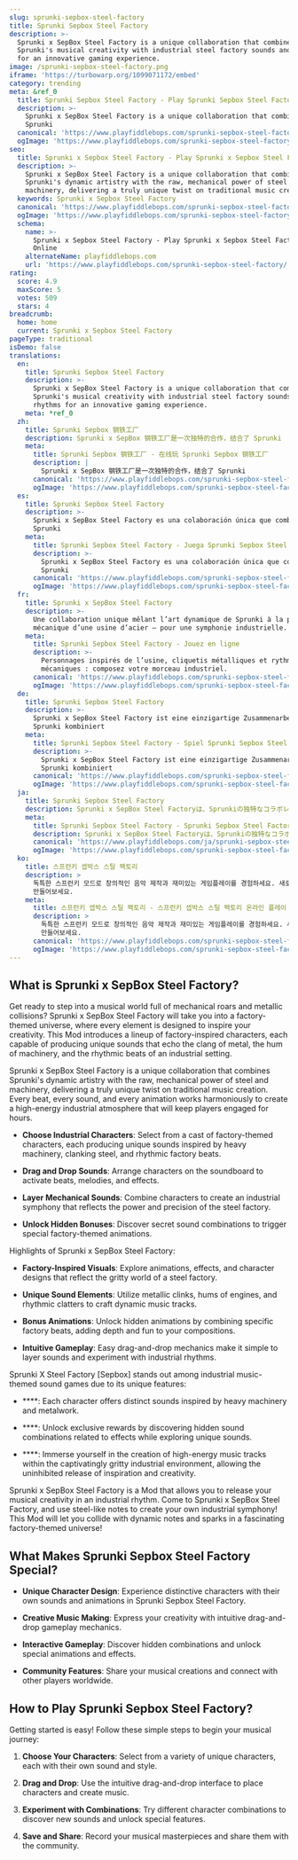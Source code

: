 ```yaml
---
slug: sprunki-sepbox-steel-factory
title: Sprunki Sepbox Steel Factory
description: >-
  Sprunki x SepBox Steel Factory is a unique collaboration that combines
  Sprunki's musical creativity with industrial steel factory sounds and rhythms
  for an innovative gaming experience.
image: /sprunki-sepbox-steel-factory.png
iframe: 'https://turbowarp.org/1099071172/embed'
category: trending
meta: &ref_0
  title: Sprunki Sepbox Steel Factory - Play Sprunki Sepbox Steel Factory Online
  description: >-
    Sprunki x SepBox Steel Factory is a unique collaboration that combines
    Sprunki
  canonical: 'https://www.playfiddlebops.com/sprunki-sepbox-steel-factory/'
  ogImage: 'https://www.playfiddlebops.com/sprunki-sepbox-steel-factory.png'
seo:
  title: Sprunki x Sepbox Steel Factory - Play Sprunki x Sepbox Steel Factory Online
  description: >-
    Sprunki x SepBox Steel Factory is a unique collaboration that combines
    Sprunki's dynamic artistry with the raw, mechanical power of steel and
    machinery, delivering a truly unique twist on traditional music creation.
  keywords: Sprunki x Sepbox Steel Factory
  canonical: 'https://www.playfiddlebops.com/sprunki-sepbox-steel-factory/'
  ogImage: 'https://www.playfiddlebops.com/sprunki-sepbox-steel-factory.png'
  schema:
    name: >-
      Sprunki x Sepbox Steel Factory - Play Sprunki x Sepbox Steel Factory
      Online
    alternateName: playfiddlebops.com
    url: 'https://www.playfiddlebops.com/sprunki-sepbox-steel-factory/'
rating:
  score: 4.9
  maxScore: 5
  votes: 509
  stars: 4
breadcrumb:
  home: home
  current: Sprunki x Sepbox Steel Factory
pageType: traditional
isDemo: false
translations:
  en:
    title: Sprunki Sepbox Steel Factory
    description: >-
      Sprunki x SepBox Steel Factory is a unique collaboration that combines
      Sprunki's musical creativity with industrial steel factory sounds and
      rhythms for an innovative gaming experience.
    meta: *ref_0
  zh:
    title: Sprunki Sepbox 钢铁工厂
    description: Sprunki x SepBox 钢铁工厂是一次独特的合作，结合了 Sprunki
    meta:
      title: Sprunki Sepbox 钢铁工厂 - 在线玩 Sprunki Sepbox 钢铁工厂
      description: |
        Sprunki x SepBox 钢铁工厂是一次独特的合作，结合了 Sprunki
      canonical: 'https://www.playfiddlebops.com/sprunki-sepbox-steel-factory/'
      ogImage: 'https://www.playfiddlebops.com/sprunki-sepbox-steel-factory.png'
  es:
    title: Sprunki Sepbox Steel Factory
    description: >-
      Sprunki x SepBox Steel Factory es una colaboración única que combina
      Sprunki
    meta:
      title: Sprunki Sepbox Steel Factory - Juega Sprunki Sepbox Steel Factory Online
      description: >-
        Sprunki x SepBox Steel Factory es una colaboración única que combina
        Sprunki
      canonical: 'https://www.playfiddlebops.com/sprunki-sepbox-steel-factory/'
      ogImage: 'https://www.playfiddlebops.com/sprunki-sepbox-steel-factory.png'
  fr:
    title: Sprunki x SepBox Steel Factory
    description: >-
      Une collaboration unique mêlant l’art dynamique de Sprunki à la puissance 
      mécanique d’une usine d’acier — pour une symphonie industrielle.
    meta:
      title: Sprunki Sepbox Steel Factory - Jouez en ligne
      description: >-
        Personnages inspirés de l’usine, cliquetis métalliques et rythmes 
        mécaniques : composez votre morceau industriel.
      canonical: 'https://www.playfiddlebops.com/sprunki-sepbox-steel-factory/'
      ogImage: 'https://www.playfiddlebops.com/sprunki-sepbox-steel-factory.png'
  de:
    title: Sprunki Sepbox Steel Factory
    description: >-
      Sprunki x SepBox Steel Factory ist eine einzigartige Zusammenarbeit, die
      Sprunki kombiniert
    meta:
      title: Sprunki Sepbox Steel Factory - Spiel Sprunki Sepbox Steel Factory Online
      description: >-
        Sprunki x SepBox Steel Factory ist eine einzigartige Zusammenarbeit, die
        Sprunki kombiniert
      canonical: 'https://www.playfiddlebops.com/sprunki-sepbox-steel-factory/'
      ogImage: 'https://www.playfiddlebops.com/sprunki-sepbox-steel-factory.png'
  ja:
    title: Sprunki Sepbox Steel Factory
    description: Sprunki x SepBox Steel Factoryは、Sprunkiの独特なコラボレーションです
    meta:
      title: Sprunki Sepbox Steel Factory - Sprunki Sepbox Steel Factory をオンラインでプレイ
      description: Sprunki x SepBox Steel Factoryは、Sprunkiの独特なコラボレーションです
      canonical: 'https://www.playfiddlebops.com/ja/sprunki-sepbox-steel-factory/'
      ogImage: 'https://www.playfiddlebops.com/sprunki-sepbox-steel-factory.png'
  ko:
    title: 스프런키 셉박스 스틸 팩토리
    description: >
      독특한 스프런키 모드로 창의적인 음악 제작과 재미있는 게임플레이를 경험하세요. 새로운 캐릭터와 사운드로 여러분만의 음악 작품을
      만들어보세요.
    meta:
      title: 스프런키 셉박스 스틸 팩토리 - 스프런키 셉박스 스틸 팩토리 온라인 플레이
      description: >
        독특한 스프런키 모드로 창의적인 음악 제작과 재미있는 게임플레이를 경험하세요. 새로운 캐릭터와 사운드로 여러분만의 음악 작품을
        만들어보세요.
      canonical: 'https://www.playfiddlebops.com/sprunki-sepbox-steel-factory/'
      ogImage: 'https://www.playfiddlebops.com/sprunki-sepbox-steel-factory.png'
---
```


## What is Sprunki x SepBox Steel Factory?

Get ready to step into a musical world full of mechanical roars and metallic collisions? Sprunki x SepBox Steel Factory will take you into a factory-themed universe, where every element is designed to inspire your creativity. This Mod introduces a lineup of factory-inspired characters, each capable of producing unique sounds that echo the clang of metal, the hum of machinery, and the rhythmic beats of an industrial setting.

Sprunki x SepBox Steel Factory is a unique collaboration that combines Sprunki's dynamic artistry with the raw, mechanical power of steel and machinery, delivering a truly unique twist on traditional music creation. Every beat, every sound, and every animation works harmoniously to create a high-energy industrial atmosphere that will keep players engaged for hours.

- **Choose Industrial Characters**: Select from a cast of factory-themed characters, each producing unique sounds inspired by heavy machinery, clanking steel, and rhythmic factory beats.

- **Drag and Drop Sounds**: Arrange characters on the soundboard to activate beats, melodies, and effects.

- **Layer Mechanical Sounds**: Combine characters to create an industrial symphony that reflects the power and precision of the steel factory.

- **Unlock Hidden Bonuses**: Discover secret sound combinations to trigger special factory-themed animations.

Highlights of Sprunki x SepBox Steel Factory:

- **Factory-Inspired Visuals**: Explore animations, effects, and character designs that reflect the gritty world of a steel factory.

- **Unique Sound Elements**: Utilize metallic clinks, hums of engines, and rhythmic clatters to craft dynamic music tracks.

- **Bonus Animations**: Unlock hidden animations by combining specific factory beats, adding depth and fun to your compositions.

- **Intuitive Gameplay**: Easy drag-and-drop mechanics make it simple to layer sounds and experiment with industrial rhythms.

Sprunki X Steel Factory [Sepbox] stands out among industrial music-themed sound games due to its unique features:

- ****: Each character offers distinct sounds inspired by heavy machinery and metalwork.

- ****: Unlock exclusive rewards by discovering hidden sound combinations related to effects while exploring unique sounds.

- ****: Immerse yourself in the creation of high-energy music tracks within the captivatingly gritty industrial environment, allowing the uninhibited release of inspiration and creativity.

Sprunki x SepBox Steel Factory is a Mod that allows you to release your musical creativity in an industrial rhythm. Come to Sprunki x SepBox Steel Factory, and use steel-like notes to create your own industrial symphony! This Mod will let you collide with dynamic notes and sparks in a fascinating factory-themed universe!

## What Makes Sprunki Sepbox Steel Factory Special?

- **Unique Character Design**: Experience distinctive characters with their own sounds and animations in Sprunki Sepbox Steel Factory.

- **Creative Music Making**: Express your creativity with intuitive drag-and-drop gameplay mechanics.

- **Interactive Gameplay**: Discover hidden combinations and unlock special animations and effects.

- **Community Features**: Share your musical creations and connect with other players worldwide.

## How to Play Sprunki Sepbox Steel Factory?

Getting started is easy! Follow these simple steps to begin your musical journey:

1. **Choose Your Characters**: Select from a variety of unique characters, each with their own sound and style.

1. **Drag and Drop**: Use the intuitive drag-and-drop interface to place characters and create music.

1. **Experiment with Combinations**: Try different character combinations to discover new sounds and unlock special features.

1. **Save and Share**: Record your musical masterpieces and share them with the community.
